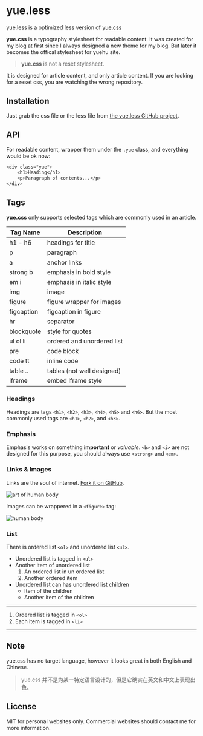 # yue.less

yue.less is a optimized less version of [yue.css](https://github.com/lepture/yue.css)

**yue.css** is a typography stylesheet for readable content. It was
created for my blog at first since I always designed a new theme for my
blog. But later it becomes the offical stylesheet for yuehu site.

> **yue.css** is not a reset stylesheet.

It is designed for article content, and only article content. If you are
looking for a reset css, you are watching the wrong repository.

## Installation

Just grab the css file or the less file from [the yue.less GitHub project](https://github.com/uexim/yue.less.git). 

## API

For readable content, wrapper them under the `.yue` class, and everything
would be ok now:

```css
<div class="yue">
    <h1>Heading</h1>
    <p>Paragraph of contents...</p>
</div>
```

## Tags

**yue.css** only supports selected tags which are commonly used in an
article.

Tag Name   | Description
---------- | -----------------------------
h1 - h6    | headings for title
p          | paragraph
a          | anchor links
strong b   | emphasis in bold style
em i       | emphasis in italic style
img        | image
figure     | figure wrapper for images
figcaption | figcaption in figure
hr         | separator
blockquote | style for quotes
ul ol li   | ordered and unordered list
pre        | code block
code tt    | inline code
table ..   | tables (not well designed)
iframe     | embed iframe style


### Headings

Headings are tags `<h1>`, `<h2>`, `<h3>`, `<h4>`, `<h5>` and `<h6>`.
But the most commonly used tags are `<h1>`, `<h2>`, and `<h3>`.

### Emphasis

Emphasis works on something **important** or *valuable*. `<b>` and `<i>`
are not designed for this purpose, you should always use `<strong>` and `<em>`.

### Links & Images

Links are the soul of internet. [Fork it on GitHub](https://github.com/uexim/yue.less).

![art of human body](https://cdn.rawgit.com/uexim/yue.less/master/img/body-art.jpeg)

Images can be wrappered in a `<figure>` tag:

![human body](https://cdn.rawgit.com/uexim/yue.less/master/img/body-art1.jpeg "The Art of Human Body")

### List

There is ordered list `<ol>` and unordered list `<ul>`.

* Unordered list is tagged in `<ul>`
* Another item of unordered list
    1. An ordered list in un ordered list
    2. Another ordered item
* Unordered list can has unordered list children
    * Item of the children
    * Another item of the children

----

1. Ordered list is tagged in `<ol>`
2. Each item is tagged in `<li>`

----

## Note

yue.css has no target language, however it looks great in both English
and Chinese.

> yue.css 并不是为某一特定语言设计的，但是它确实在英文和中文上表现出色。

## License

MIT for personal websites only. Commercial websites should contact me
for more information.
